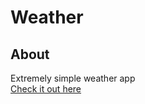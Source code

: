 # Weather

## About

Extremely simple weather app
<br>
[Check it out here](https://rafa1510.github.io/weather-app/webpack/dist/index.html)

